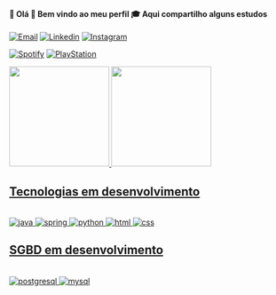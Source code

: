 #### 🤙 Olá 👾 Bem vindo ao meu perfil 🎓 Aqui compartilho alguns estudos

[![Email](https://img.shields.io/badge/Gmail-D14836?style=for-the-badge&logo=gmail&logoColor=white)](mailto:brunoviniciuspaese@gmail.com)
[![Linkedin](https://img.shields.io/badge/LinkedIn-0077B5?style=for-the-badge&logo=linkedin&logoColor=white)](https://www.linkedin.com/in/bruno-vin%C3%ADcius-paese-a21943255/)
[![Instagram](https://img.shields.io/badge/Instagram-E4405F?style=for-the-badge&logo=instagram&logoColor=white)](https://www.instagram.com/bruno.paese/)

[![Spotify](https://img.shields.io/badge/Spotify-1ED760?&style=for-the-badge&logo=spotify&logoColor=white)]()
[![PlayStation](https://img.shields.io/badge/PlayStation-003791?style=for-the-badge&logo=playstation&logoColor=white)]()

<div>
    <a href ="https://github.com/BrunoPaese">
    <img height="180em" src="https://github-readme-stats.vercel.app/api?username=BrunoPaese&show_icons=true&theme=dark#gh-dark-mode-only">
    <img height="180em" src="https://github-readme-stats.vercel.app/api/top-langs/?username=BrunoPaese&show_icons=true&theme=dark">
</div>


## Tecnologias em desenvolvimento
<div style ="display: inline_block"><br/>
    <img alt="java" src="https://img.shields.io/badge/Java-ED8B00?style=for-the-badge&logo=openjdk&logoColor=white"/>
    <img alt="spring" src="https://img.shields.io/badge/Spring-6DB33F?style=for-the-badge&logo=spring&logoColor=white"/>
    <img alt="python" src="https://img.shields.io/badge/Python-3776AB?style=for-the-badge&logo=python&logoColor=white"/>
    <img alt="html" src="https://img.shields.io/badge/HTML5-E34F26?style=for-the-badge&logo=html5&logoColor=white"/>
    <img alt="css" src="https://img.shields.io/badge/CSS3-1572B6?style=for-the-badge&logo=css3&logoColor=white"/>
</div>

## SGBD em desenvolvimento
<div style ="display: inline_block"><br/>
    <img alt="postgresql" src="https://img.shields.io/badge/PostgreSQL-316192?style=for-the-badge&logo=postgresql&logoColor=white"/>
    <img alt="mysql" src="https://img.shields.io/badge/MySQL-005C84?style=for-the-badge&logo=mysql&logoColor=white"/>
</div>


